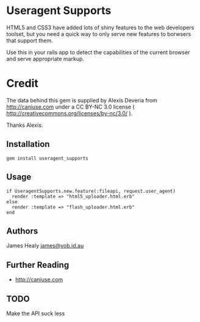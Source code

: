 # Useragent Supports

HTML5 and CSS3 have added lots of shiny features to the web developers toolset,
but you need a quick way to only serve new features to borwsers that support them.

Use this in your rails app to detect the capabilities of the current browser
and serve appropriate markup.

# Credit

The data behind this gem is supplied by Alexis Deveria from http://caniuse.com under
a CC BY-NC 3.0 license ( http://creativecommons.org/licenses/by-nc/3.0/ ).

Thanks Alexis.

## Installation

    gem install useragent_supports

## Usage

    if UseragentSupports.new.feature(:fileapi, request.user_agent)
      render :template => "html5_uploader.html.erb"
    else
      render :template => "flash_uploader.html.erb"
    end

## Authors

James Healy
  james@yob.id.au

## Further Reading
 * http://caniuse.com

## TODO

Make the API suck less
